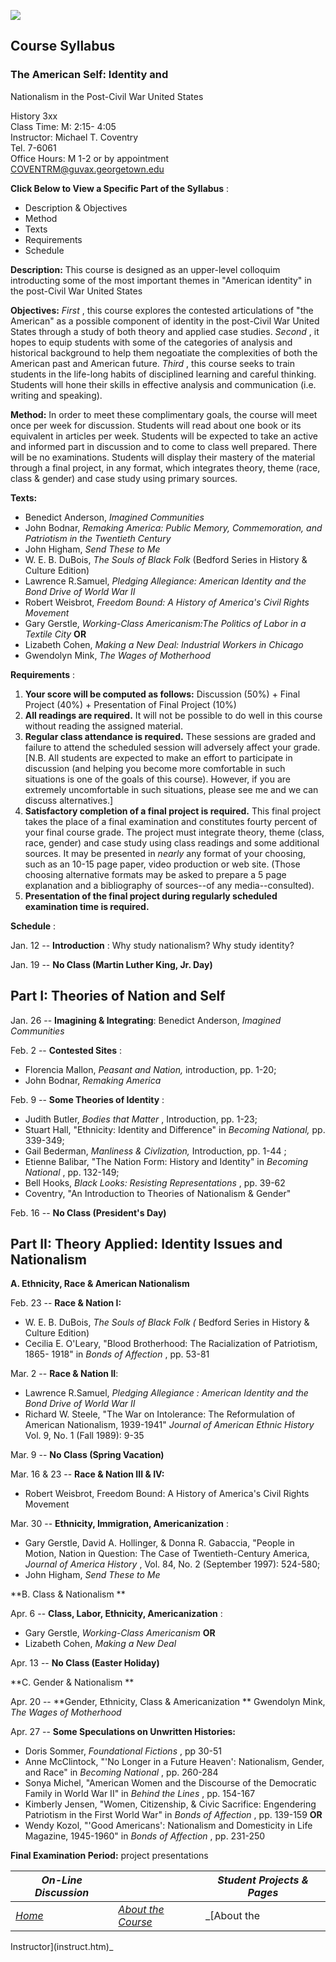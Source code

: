 ![](amlin.gif)

## Course Syllabus

### The American Self: Identity and  
Nationalism in the Post-Civil War United States

History 3xx  
Class Time: M: 2:15- 4:05  
Instructor: Michael T. Coventry  
Tel. 7-6061  
Office Hours: M 1-2 or by appointment  
COVENTRM@guvax.georgetown.edu

  
**Click Below to View a Specific Part of the Syllabus** :

  * Description & Objectives
  * Method
  * Texts
  * Requirements
  * Schedule

**Description:** This course is designed as an upper-level colloquim
introducting some of the most important themes in "American identity" in the
post-Civil War United States

**Objectives:** _First_ , this course explores the contested articulations of
"the American" as a possible component of identity in the post-Civil War
United States through a study of both theory and applied case studies.
_Second_ , it hopes to equip students with some of the categories of analysis
and historical background to help them negoatiate the complexities of both the
American past and American future. _Third_ , this course seeks to train
students in the life-long habits of disciplined learning and careful thinking.
Students will hone their skills in effective analysis and communication (i.e.
writing and speaking).

**Method:** In order to meet these complimentary goals, the course will meet
once per week for discussion. Students will read about one book or its
equivalent in articles per week. Students will be expected to take an active
and informed part in discussion and to come to class well prepared. There will
be no examinations. Students will display their mastery of the material
through a final project, in any format, which integrates theory, theme (race,
class  & gender) and case study using primary sources.

**Texts:**

  * Benedict Anderson, _Imagined Communities_
  * John Bodnar, _Remaking America: Public Memory, Commemoration, and Patriotism in the Twentieth Century_
  * John Higham, _Send These to Me_
  * W. E. B. DuBois, _The Souls of Black Folk_ (Bedford Series in History  & Culture Edition) 
  * Lawrence R.Samuel, _Pledging Allegiance: American Identity and the Bond Drive of World War II_
  * Robert Weisbrot, _Freedom Bound: A History of America's Civil Rights Movement_
  * Gary Gerstle, _Working-Class Americanism:The Politics of Labor in a Textile City_ **OR**
  * Lizabeth Cohen, _Making a New Deal: Industrial Workers in Chicago_
  * Gwendolyn Mink, _The Wages of Motherhood_

**Requirements** :

  1. **Your score will be computed as follows:** Discussion (50%) + Final Project (40%) + Presentation of Final Project (10%) 
  2. **All readings are required.** It will not be possible to do well in this course without reading the assigned material. 
  3. **Regular class attendance is required.** These sessions are graded and failure to attend the scheduled session will adversely affect your grade.[N.B. All students are expected to make an effort to participate in discussion (and helping you become more comfortable in such situations is one of the goals of this course). However, if you are extremely uncomfortable in such situations, please see me and we can discuss alternatives.] 
  4. **Satisfactory completion of a final project is required.** This final project takes the place of a final examination and constitutes fourty percent of your final course grade. The project must integrate theory, theme (class, race, gender) and case study using class readings and some additional sources. It may be presented in _nearly_ any format of your choosing, such as an 10-15 page paper, video production or web site. (Those choosing alternative formats may be asked to prepare a 5 page explanation and a bibliography of sources--of any media--consulted). 
  5. **Presentation of the final project during regularly scheduled examination time is required.**

**Schedule** :

Jan. 12 -- **Introduction** : Why study nationalism? Why study identity?

Jan. 19 -- **No Class (Martin Luther King, Jr. Day)**

##  Part I: Theories of Nation and Self

Jan. 26 -- **Imagining & Integrating**: Benedict Anderson, _Imagined
Communities_

Feb. 2 -- **Contested Sites** :

  * Florencia Mallon, _Peasant and Nation,_ introduction, pp. 1-20; 
  * John Bodnar, _Remaking America_

Feb. 9 -- **Some Theories of Identity** :

  * Judith Butler, _Bodies that Matter_ , Introduction, pp. 1-23; 
  * Stuart Hall, "Ethnicity: Identity and Difference" in _Becoming National,_ pp. 339-349;
  * Gail Bederman, _Manliness & Civlization,_ Introduction, pp. 1-44 ;
  * Etienne Balibar, "The Nation Form: History and Identity" in _Becoming National_ , pp. 132-149; 
  * Bell Hooks, _Black Looks: Resisting Representations_ , pp. 39-62 
  * Coventry, "An Introduction to Theories of Nationalism & Gender"

Feb. 16 -- **No Class (President's Day)**

##  Part II: Theory Applied: Identity Issues and Nationalism

**A. Ethnicity, Race & American Nationalism**

Feb. 23 -- **Race & Nation I:**

  * W. E. B. DuBois, _The Souls of Black Folk (_ Bedford Series in History & Culture Edition) 
  * Cecilia E. O'Leary, "Blood Brotherhood: The Racialization of Patriotism, 1865- 1918" in _Bonds of Affection_ , pp. 53-81 

Mar. 2 -- **Race & Nation II**:

  * Lawrence R.Samuel, _Pledging Allegiance : American Identity and the Bond Drive of World War II_
  * Richard W. Steele, "The War on Intolerance: The Reformulation of American Nationalism, 1939-1941" _Journal of American Ethnic History_ Vol. 9, No. 1 (Fall 1989): 9-35 

Mar. 9 -- **No Class (Spring Vacation)**

Mar. 16  & 23 -- **Race & Nation III & IV:**

  * Robert Weisbrot, Freedom Bound: A History of America's Civil Rights Movement 

Mar. 30 -- **Ethnicity, Immigration, Americanization** :

  * Gary Gerstle, David A. Hollinger, & Donna R. Gabaccia, "People in Motion, Nation in Question: The Case of Twentieth-Century America, _Journal of America History_ , Vol. 84, No. 2 (September 1997): 524-580; 
  * John Higham, _Send These to Me_

**B. Class & Nationalism **

Apr. 6 -- **Class, Labor, Ethnicity, Americanization** :

  * Gary Gerstle, _Working-Class Americanism_ **OR**
  * Lizabeth Cohen, _Making a New Deal_

Apr. 13 -- **No Class (Easter Holiday)**

**C. Gender & Nationalism **

Apr. 20 -- **Gender, Ethnicity, Class & Americanization ** Gwendolyn Mink,
_The Wages of Motherhood_

Apr. 27 -- **Some Speculations on Unwritten Histories:**

  * Doris Sommer, _Foundational Fictions_ , pp 30-51 
  * Anne McClintock, "'No Longer in a Future Heaven': Nationalism, Gender, and Race" in _Becoming National_ , pp. 260-284 
  * Sonya Michel, "American Women and the Discourse of the Democratic Family in World War II" in _Behind the Lines_ , pp. 154-167 
  * Kimberly Jensen, "Women, Citizenship, & Civic Sacrifice: Engendering Patriotism in the First World War" in _Bonds of Affection_ , pp. 139-159 **OR**
  * Wendy Kozol, "'Good Americans': Nationalism and Domesticity in Life Magazine, 1945-1960" in _Bonds of Affection_ , pp. 231-250 

**Final Examination Period:** project presentations

_On-Line Discussion_| |  _Student Projects & Pages_  
---|---|---  
_[Home](index.htm)_|  _[About the Course](about.htm)_|  _[About the
Instructor](instruct.htm)_

